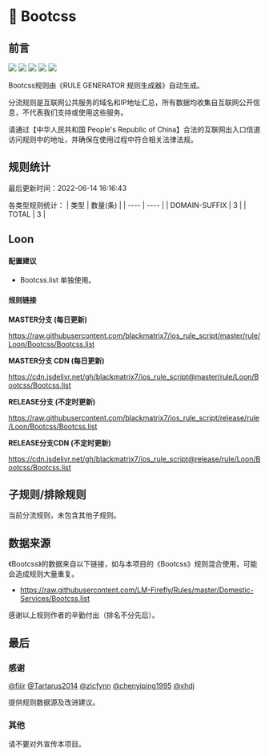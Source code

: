 # 🧸 Bootcss

## 前言

![](https://shields.io/badge/-移除重复规则-ff69b4) ![](https://shields.io/badge/-DOMAIN与DOMAIN--SUFFIX合并-green) ![](https://shields.io/badge/-DOMAIN--SUFFIX间合并-critical) ![](https://shields.io/badge/-DOMAIN--SUFFIX与DOMAIN--KEYWORD合并-blue) ![](https://shields.io/badge/-IP--CIDR(6)合并-blueviolet) 

Bootcss规则由《RULE GENERATOR 规则生成器》自动生成。

分流规则是互联网公共服务的域名和IP地址汇总，所有数据均收集自互联网公开信息，不代表我们支持或使用这些服务。

请通过【中华人民共和国 People's Republic of China】合法的互联网出入口信道访问规则中的地址，并确保在使用过程中符合相关法律法规。

## 规则统计

最后更新时间：2022-06-14 16:16:43

各类型规则统计：
| 类型 | 数量(条)  | 
| ---- | ----  |
| DOMAIN-SUFFIX | 3  | 
| TOTAL | 3  | 


## Loon 

#### 配置建议
- Bootcss.list 单独使用。

#### 规则链接
**MASTER分支 (每日更新)**

https://raw.githubusercontent.com/blackmatrix7/ios_rule_script/master/rule/Loon/Bootcss/Bootcss.list

**MASTER分支 CDN (每日更新)**

https://cdn.jsdelivr.net/gh/blackmatrix7/ios_rule_script@master/rule/Loon/Bootcss/Bootcss.list

**RELEASE分支 (不定时更新)**

https://raw.githubusercontent.com/blackmatrix7/ios_rule_script/release/rule/Loon/Bootcss/Bootcss.list

**RELEASE分支CDN (不定时更新)**

https://cdn.jsdelivr.net/gh/blackmatrix7/ios_rule_script@release/rule/Loon/Bootcss/Bootcss.list

## 子规则/排除规则


当前分流规则，未包含其他子规则。

## 数据来源

《Bootcss》的数据来自以下链接，如与本项目的《Bootcss》规则混合使用，可能会造成规则大量重复。

- https://raw.githubusercontent.com/LM-Firefly/Rules/master/Domestic-Services/Bootcss.list


感谢以上规则作者的辛勤付出（排名不分先后）。

## 最后

### 感谢

[@fiiir](https://github.com/fiiir) [@Tartarus2014](https://github.com/Tartarus2014) [@zjcfynn](https://github.com/zjcfynn) [@chenyiping1995](https://github.com/chenyiping1995) [@vhdj](https://github.com/vhdj)

提供规则数据源及改进建议。

### 其他

请不要对外宣传本项目。